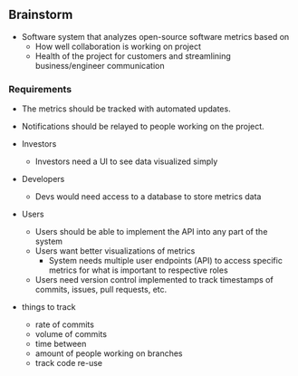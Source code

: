 ## Brainstorm
- Software system that analyzes open-source software metrics based on
    - How well collaboration is working on project
    - Health of the project for customers and streamlining business/engineer communication

### Requirements
- The metrics should be tracked with automated updates.
- Notifications should be relayed to people working on the project.
- Investors
    - Investors need a UI to see data visualized simply
- Developers
    - Devs would need access to a database to store metrics data
- Users
    - Users should be able to implement the API into any part of the system
    - Users want better visualizations of metrics
        - System needs multiple user endpoints (API) to access specific metrics for what is important to respective roles
    - Users need version control implemented to track timestamps of commits, issues, pull requests, etc.

- things to track
    - rate of commits
    - volume of commits
    - time between
    - amount of people working on branches
    - track code re-use
